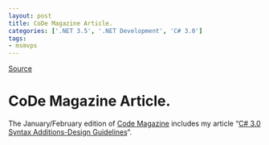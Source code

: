 ```yaml
---
layout: post
title: CoDe Magazine Article.
categories: ['.NET 3.5', '.NET Development', 'C# 3.0']
tags:
- msmvps
---
```

[Source](http://blogs.msmvps.com/peterritchie/2008/02/04/code-magazine-article/ "Permalink to CoDe Magazine Article.")

# CoDe Magazine Article.
The January/February edition of [Code Magazine][11] includes my article “[C# 3.0 Syntax Additions-Design Guidelines][12]“.

[11]: http://www.code-magazine.com/Index.aspx
[12]: http://www.code-magazine.com/Article.aspx?quickid=0801061
